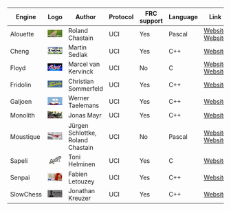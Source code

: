 
| Engine | Logo | Author | Protocol | FRC support | Language | Link |
| --- | --- | --- | --- | --- | --- | --- |
| Alouette | ![alt text](logos/alouette/logo.bmp) | Roland Chastain | UCI| Yes | Pascal | [Website](https://sites.google.com/view/eschecs/alouette) [Website](https://github.com/rchastain/alouette) |
| Cheng | ![alt text](logos/cheng/logo.bmp) | Martin Sedlak | UCI| Yes | C++ | [Website](http://www.vlasak.biz/cheng/) |
| Floyd | ![alt text](logos/floyd/floyd-logo.png) | Marcel van Kervinck | UCI| No | C | [Website](https://marcelk.net/floyd/) [Website](https://github.com/kervinck/floyd) |
| Fridolin | ![alt text](logos/fridolin/Fridolin.jpg) | Christian Sommerfeld | UCI| Yes | C++ | [Website](https://sites.google.com/site/fridolinchess/) |
| Galjoen | ![alt text](logos/galjoen/galjoen_100x50.png) | Werner Taelemans | UCI| Yes | C++ | [Website](http://www.goudengaljoen.be/) |
| Monolith | ![alt text](logos/monolith/Monolith_04.png) | Jonas Mayr | UCI| Yes | C++ | [Website](https://github.com/cimarronOST/Monolith) |
| Moustique | ![alt text](logos/moustique/Farman-F455-Moustique.bmp) | Jürgen Schlottke, Roland Chastain | UCI| No | Pascal | [Website](https://sites.google.com/view/eschecs/moustique) [Website](https://github.com/rchastain/moustique) |
| Sapeli | ![alt text](logos/sapeli/logo.jpg) | Toni Helminen | UCI| Yes | C | [Website](https://github.com/SamuraiDangyo/Sapeli) |
| Senpai | ![alt text](logos/senpai/senpai2_2_102.bmp) | Fabien Letouzey | UCI| Yes | C++ | [Website](http://www.amateurschach.de/main/_senpai.htm) |
| SlowChess | ![alt text](logos/slowchess/logo.bmp) | Jonathan Kreuzer | UCI| Yes | C++ | [Website](https://www.3dkingdoms.com/chess/slow.htm) |

